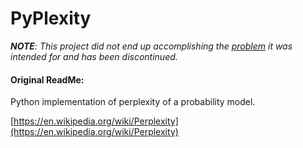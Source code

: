 # PyPlexity

***NOTE**: This project did not end up accomplishing the [problem](https://github.com/zembrodt/story-generation) it was intended for and has been discontinued.*

#### Original ReadMe:

Python implementation of perplexity of a probability model.

[https://en.wikipedia.org/wiki/Perplexity](https://en.wikipedia.org/wiki/Perplexity)